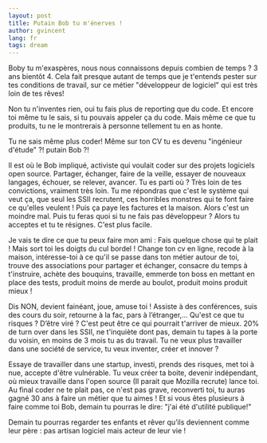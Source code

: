 ```yaml
---
layout: post
title: Putain Bob tu m'énerves !
author: gvincent
lang: fr
tags: dream
---
```


Boby tu m'exaspères, nous nous connaissons depuis combien de temps ?
3 ans bientôt 4. Cela fait presque autant de temps que je t'entends pester sur tes conditions de travail,
sur ce métier "développeur de logiciel" qui est très loin de tes rêves!

<!--more-->

Non tu n'inventes rien, oui tu fais plus de reporting que du code.
Et encore toi même tu le sais, si tu pouvais appeler ça du code.
Mais même ce que tu produits, tu ne le montrerais à personne tellement tu en as honte.

Tu ne sais même plus coder! Même sur ton CV tu es devenu "ingénieur d'étude" ?! putain Bob ?!


Il est où le Bob impliqué, activiste qui voulait coder sur des projets logiciels open source. Partager, échanger, faire de la veille, essayer de nouveaux langages, échouer, se relever, avancer. Tu es parti où ? Très loin de tes convictions, vraiment très loin.
Tu me répondras que c'est le système qui veut ça, que seul les SSII recrutent, ces horribles monstres qui te font faire ce qu'elles veulent ! Puis ça paye les factures et la maison. Alors c'est un moindre mal. Puis tu feras quoi si tu ne fais pas développeur ? Alors tu acceptes et tu te résignes. C'est plus facile.


Je vais te dire ce que tu peux faire mon ami :
Fais quelque chose qui te plait ! Mais sort toi les doigts du cul bordel !
Change ton cv en ligne, recode à la maison, intéresse-toi à ce qu'il se passe dans ton métier autour de toi, trouve des associations pour partager et échanger, consacre du temps à t'instruire, achète des bouquins, travaille, emmerde ton boss en mettant en place des tests, produit moins de merde au boulot, produit moins produit mieux !


Dis NON, devient fainéant, joue, amuse toi ! Assiste à des conférences, suis des cours du soir, retourne à la fac, pars
 à l’étranger,... Qu'est ce que tu risques ? D’être viré ? C'est peut être ce qui pourrait t'arriver de mieux.
 20% de turn over dans les SSII, ne t'inquiète dont pas, demain tu tapes à la porte du voisin, en moins de 3 mois tu as du travail.
Tu ne veux plus travailler dans une société de service, tu veux inventer, créer et innover ?

Essaye de travailler dans une startup, investi, prends des risques, met toi à nue, accepte d'être vulnérable.
Tu veux créer ta boite, devenir indépendant, où mieux travaille dans l'open source (Il parait que Mozilla recrute) lance toi.
Au final coder ne te plait pas, ce n'est pas grave, reconverti toi, tu auras gagné 30 ans à faire un métier que tu aimes !
Et si vous êtes plusieurs à faire comme toi Bob, demain tu pourras le dire: "j'ai été d'utilité publique!"

Demain tu pourras regarder tes enfants et rêver qu’ils deviennent comme leur père : pas artisan logiciel mais acteur de leur vie !

